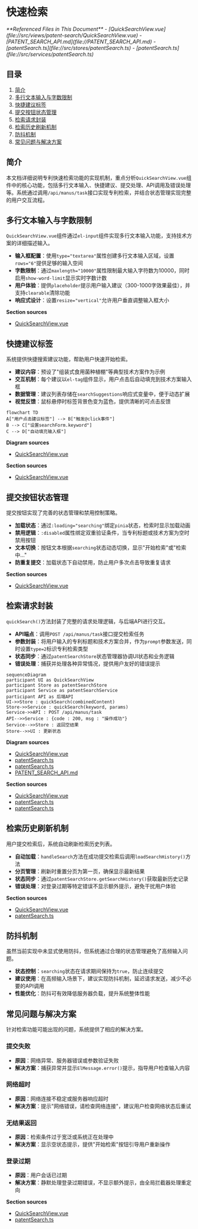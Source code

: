 # 快速检索

<cite>
**Referenced Files in This Document**  
- [QuickSearchView.vue](file://src/views/patent-search/QuickSearchView.vue)
- [PATENT_SEARCH_API.md](file://PATENT_SEARCH_API.md)
- [patentSearch.ts](file://src/stores/patentSearch.ts)
- [patentSearch.ts](file://src/services/patentSearch.ts)
</cite>

## 目录
1. [简介](#简介)
2. [多行文本输入与字数限制](#多行文本输入与字数限制)
3. [快捷建议标签](#快捷建议标签)
4. [提交按钮状态管理](#提交按钮状态管理)
5. [检索请求封装](#检索请求封装)
6. [检索历史刷新机制](#检索历史刷新机制)
7. [防抖机制](#防抖机制)
8. [常见问题与解决方案](#常见问题与解决方案)

## 简介
本文档详细说明专利快速检索功能的实现机制，重点分析`QuickSearchView.vue`组件中的核心功能，包括多行文本输入、快捷建议、提交处理、API调用及错误处理等。系统通过调用`/api/manus/task`接口实现专利检索，并结合状态管理实现完整的用户交互流程。

## 多行文本输入与字数限制
`QuickSearchView.vue`组件通过`el-input`组件实现多行文本输入功能，支持技术方案的详细描述输入。

- **输入框配置**：使用`type="textarea"`属性创建多行文本输入区域，设置`rows="6"`提供足够的输入空间
- **字数限制**：通过`maxlength="10000"`属性限制最大输入字符数为10000，同时启用`show-word-limit`显示实时字数计数
- **用户体验**：提供`placeholder`提示用户输入建议（300-1000字效果最佳），并支持`clearable`清除功能
- **响应式设计**：设置`resize="vertical"`允许用户垂直调整输入框大小

**Section sources**
- [QuickSearchView.vue](file://src/views/patent-search/QuickSearchView.vue#L35-L40)

## 快捷建议标签
系统提供快捷搜索建议功能，帮助用户快速开始检索。

- **建议内容**：预设了"组装式食用菌种植棚"等典型技术方案作为示例
- **交互机制**：每个建议以`el-tag`组件显示，用户点击后自动填充到技术方案输入框
- **数据管理**：建议列表存储在`searchSuggestions`响应式变量中，便于动态扩展
- **视觉反馈**：鼠标悬停时标签背景色变为蓝色，提供清晰的可点击反馈

```mermaid
flowchart TD
A["用户点击建议标签"] --> B["触发@click事件"]
B --> C["设置searchForm.keyword"]
C --> D["自动填充输入框"]
```

**Diagram sources**
- [QuickSearchView.vue](file://src/views/patent-search/QuickSearchView.vue#L54-L59)

**Section sources**
- [QuickSearchView.vue](file://src/views/patent-search/QuickSearchView.vue#L54-L59)

## 提交按钮状态管理
提交按钮实现了完善的状态管理和禁用控制策略。

- **加载状态**：通过`:loading="searching"`绑定`pinia`状态，检索时显示加载动画
- **禁用逻辑**：`:disabled`属性绑定双重验证条件，当专利标题或技术方案为空时禁用按钮
- **文本切换**：按钮文本根据`searching`状态动态切换，显示"开始检索"或"检索中..."
- **防重复提交**：加载状态下自动禁用，防止用户多次点击导致重复请求

**Section sources**
- [QuickSearchView.vue](file://src/views/patent-search/QuickSearchView.vue#L47-L50)

## 检索请求封装
`quickSearch()`方法封装了完整的请求处理逻辑，与后端API进行交互。

- **API端点**：调用`POST /api/manus/task`接口提交检索任务
- **参数封装**：将用户输入的专利标题和技术方案合并，作为`prompt`参数发送，同时设置`type=2`标识专利检索类型
- **状态同步**：通过`patentSearchStore`状态管理器协调UI状态和业务逻辑
- **错误处理**：捕获并处理各种异常情况，提供用户友好的错误提示

```mermaid
sequenceDiagram
participant UI as QuickSearchView
participant Store as patentSearchStore
participant Service as patentSearchService
participant API as 后端API
UI->>Store : quickSearch(combinedContent)
Store->>Service : quickSearch(keyword, params)
Service->>API : POST /api/manus/task
API-->>Service : {code : 200, msg : "操作成功"}
Service-->>Store : 返回空结果
Store-->>UI : 更新状态
```

**Diagram sources**
- [QuickSearchView.vue](file://src/views/patent-search/QuickSearchView.vue#L128-L166)
- [patentSearch.ts](file://src/stores/patentSearch.ts#L25-L52)
- [patentSearch.ts](file://src/services/patentSearch.ts#L140-L186)
- [PATENT_SEARCH_API.md](file://PATENT_SEARCH_API.md#L6-L14)

**Section sources**
- [QuickSearchView.vue](file://src/views/patent-search/QuickSearchView.vue#L128-L166)
- [patentSearch.ts](file://src/stores/patentSearch.ts#L25-L52)
- [patentSearch.ts](file://src/services/patentSearch.ts#L140-L186)

## 检索历史刷新机制
用户提交检索后，系统自动刷新检索历史列表。

- **自动加载**：`handleSearch`方法在成功提交检索后调用`loadSearchHistory()`方法
- **分页管理**：刷新时重置分页为第一页，确保显示最新结果
- **状态同步**：通过`patentSearchStore.getSearchHistory()`获取最新历史记录
- **错误处理**：对登录过期等特定错误不显示额外提示，避免干扰用户体验

**Section sources**
- [QuickSearchView.vue](file://src/views/patent-search/QuickSearchView.vue#L159-L165)
- [patentSearch.ts](file://src/stores/patentSearch.ts#L229-L252)

## 防抖机制
虽然当前实现中未显式使用防抖，但系统通过合理的状态管理避免了高频输入问题。

- **状态控制**：`searching`状态在请求期间保持为`true`，防止连续提交
- **建议使用**：在高频输入场景下，建议实现防抖机制，延迟请求发送，减少不必要的API调用
- **性能优化**：防抖可有效降低服务器负载，提升系统整体性能

## 常见问题与解决方案
针对检索功能可能出现的问题，系统提供了相应的解决方案。

### 提交失败
- **原因**：网络异常、服务器错误或参数验证失败
- **解决方案**：捕获异常并显示`ElMessage.error()`提示，指导用户检查输入内容

### 网络超时
- **原因**：网络连接不稳定或服务器响应超时
- **解决方案**：提示"网络错误，请检查网络连接"，建议用户检查网络状态后重试

### 无结果返回
- **原因**：检索条件过于宽泛或系统正在处理中
- **解决方案**：显示空状态提示，提供"开始检索"按钮引导用户重新操作

### 登录过期
- **原因**：用户会话已过期
- **解决方案**：静默处理登录过期错误，不显示额外提示，由全局拦截器处理重定向

**Section sources**
- [QuickSearchView.vue](file://src/views/patent-search/QuickSearchView.vue#L148-L157)
- [patentSearch.ts](file://src/services/patentSearch.ts#L168-L185)